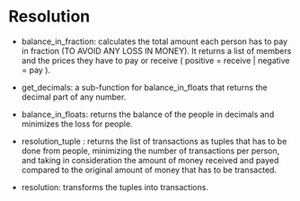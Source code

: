 # Resolution

- balance_in_fraction: calculates the total amount each person has to pay in fraction (TO AVOID ANY LOSS IN MONEY).
It returns a list of members and the prices they have to pay or receive ( positive = receive | negative = pay ).

- get_decimals: a sub-function for balance_in_floats that returns the decimal part of any number.

- balance_in_floats: returns the balance of the people in decimals and minimizes the loss for people.

- resolution_tuple : returns the list of transactions as tuples that has to be done from people, minimizing the number of transactions per person, and taking in consideration the amount of money received and payed compared to the original amount of money that has to be transacted.

- resolution: transforms the tuples into transactions. 
